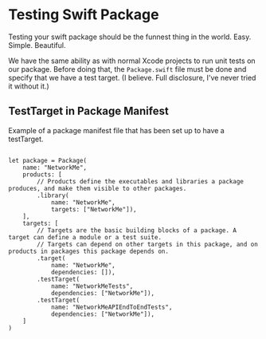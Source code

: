 # Testing Swift Package
Testing your swift package should be the funnest thing in the world. Easy. Simple. Beautiful.

We have the same ability as with normal Xcode projects to run unit tests on our package. Before doing that, the `Package.swift` file must be done and specify that we have a test target. (I believe. Full disclosure, I've never tried it without it.)

## TestTarget in Package Manifest

Example of a package manifest file that has been set up to have a testTarget.

```

let package = Package(
    name: "NetworkMe",
    products: [
        // Products define the executables and libraries a package produces, and make them visible to other packages.
        .library(
            name: "NetworkMe",
            targets: ["NetworkMe"]),
    ],
    targets: [
        // Targets are the basic building blocks of a package. A target can define a module or a test suite.
        // Targets can depend on other targets in this package, and on products in packages this package depends on.
        .target(
            name: "NetworkMe",
            dependencies: []),
        .testTarget(
            name: "NetworkMeTests",
            dependencies: ["NetworkMe"]),
        .testTarget(
            name: "NetworkMeAPIEndToEndTests",
            dependencies: ["NetworkMe"]),
    ]
)

```
